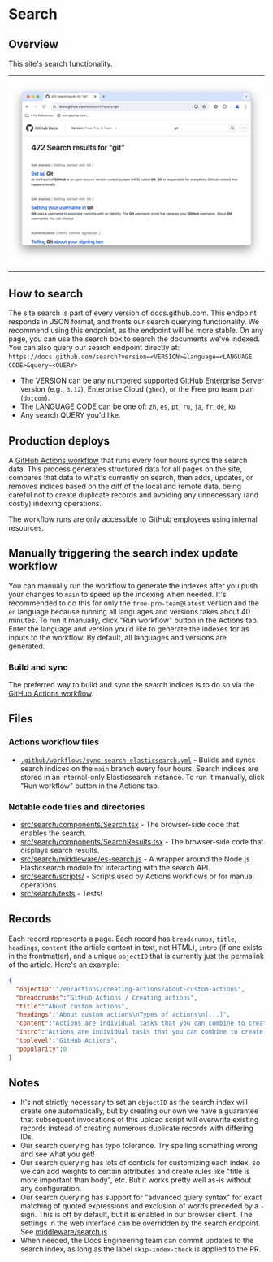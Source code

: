 # Search

## Overview

This site's search functionality.

---

![Screenshot of the search results page for GitHub docs with the example keyword "git".](/assets/images/contributing/search-results.png)

---

## How to search

The site search is part of every version of docs.github.com. This endpoint responds in JSON format, and fronts our search querying functionality. We recommend using this endpoint, as the endpoint will be more stable. On any page, you can use the search box to search the documents we've indexed.
You can also query our search endpoint directly at:
`https://docs.github.com/search?version=<VERSION>&language=<LANGUAGE CODE>&query=<QUERY>`

- The VERSION can be any numbered supported GitHub Enterprise Server version (e.g., `3.12`), Enterprise Cloud (`ghec`), or the Free pro team plan (`dotcom`).
- The LANGUAGE CODE can be one of: `zh`, `es`, `pt`, `ru`, `ja`, `fr`, `de`, `ko`
- Any search QUERY you'd like.

## Production deploys

A [GitHub Actions workflow](/.github/workflows/sync-search-elasticsearch.yml) that runs every four hours syncs the search data. This process generates structured data for all pages on the site, compares that data to what's currently on search, then adds, updates, or removes indices based on the diff of the local and remote data, being careful not to create duplicate records and avoiding any unnecessary (and costly) indexing operations.

The workflow runs are only accessible to GitHub employees using internal resources.

## Manually triggering the search index update workflow

You can manually run the workflow to generate the indexes after you push your changes to `main` to speed up the indexing when needed. It's recommended to do this for only the `free-pro-team@latest` version and the `en` language because running all languages and versions takes about 40 minutes. To run it manually, click "Run workflow" button in the Actions tab. Enter the language and version you'd like to generate the indexes for as inputs to the workflow. By default, all languages and versions are generated.

### Build and sync

The preferred way to build and sync the search indices is to do so via the [GitHub Actions workflow](/.github/workflows/sync-search-elasticsearch.yml).

## Files

### Actions workflow files

- [`.github/workflows/sync-search-elasticsearch.yml`](/.github/workflows/sync-search-elasticsearch.yml) - Builds and syncs search indices on the `main` branch every four hours. Search indices are stored in an internal-only Elasticsearch instance. To run it manually, click "Run workflow" button in the Actions tab.

### Notable code files and directories

- [src/search/components/Search.tsx](/src/search/components/Search.tsx) - The browser-side code that enables the search.
- [src/search/components/SearchResults.tsx](/src/search/components/SearchResults.tsx) - The browser-side code that displays search results.
- [src/search/middleware/es-search.js](/src/search/middleware/es-search.js) - A wrapper around the Node.js Elasticsearch module for interacting with the search API.
- [src/search/scripts/](/src/search/scripts/) - Scripts used by Actions workflows or for manual operations.
- [src/search/tests](/src/search/tests) - Tests!

## Records

Each record represents a page. Each record has `breadcrumbs`, `title`, `headings`, `content` (the article content in text, not HTML), `intro` (if one exists in the frontmatter), and a unique `objectID` that is currently just the permalink of the article. Here's an example:

```json
{
  "objectID":"/en/actions/creating-actions/about-custom-actions",
  "breadcrumbs":"GitHub Actions / Creating actions",
  "title":"About custom actions",
  "headings":"About custom actions\nTypes of actions\n[...]",
  "content":"Actions are individual tasks that you can combine to create jobs and customize your workflow. You can create your own actions, [...]",
  "intro":"Actions are individual tasks that you can combine to create jobs and customize your workflow. You can create your own actions, or use and customize actions shared by the GitHub community.",
  "toplevel":"GitHub Actions",
  "popularity":0
}
```

## Notes

- It's not strictly necessary to set an `objectID` as the search index will create one automatically, but by creating our own we have a guarantee that subsequent invocations of this upload script will overwrite existing records instead of creating numerous duplicate records with differing IDs.
- Our search querying has typo tolerance. Try spelling something wrong and see what you get!
- Our search querying has lots of controls for customizing each index, so we can add weights to certain attributes and create rules like "title is more important than body", etc. But it works pretty well as-is without any configuration.
- Our search querying has support for "advanced query syntax" for exact matching of quoted expressions and exclusion of words preceded by a `-` sign. This is off by default, but it is enabled in our browser client. The settings in the web interface can be overridden by the search endpoint. See [middleware/search.js](middleware/search.js).
- When needed, the Docs Engineering team can commit updates to the search index, as long as the label `skip-index-check` is applied to the PR.
